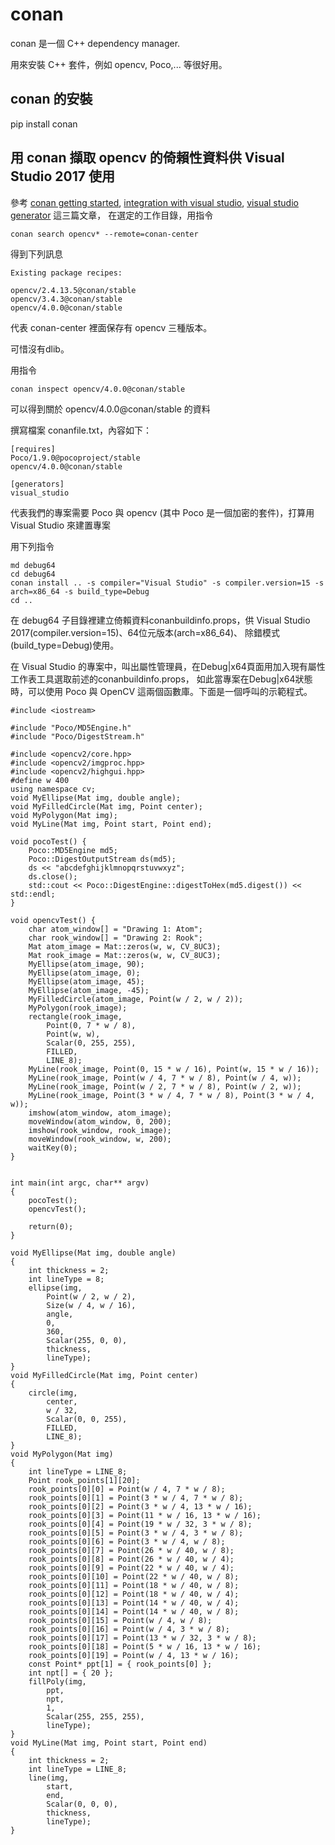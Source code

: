 # conan
conan 是一個 C++ dependency manager.

用來安裝 C++ 套件，例如 opencv, Poco,... 等很好用。

## conan 的安裝
pip install conan

## 用 conan 擷取 opencv 的倚賴性資料供 Visual Studio 2017 使用
參考 [conan getting started](https://docs.conan.io/en/latest/getting_started.html), [integration with visual studio](https://docs.conan.io/en/latest/integrations/visual_studio.html#with-visual-studio-generator), [visual studio generator](https://docs.conan.io/en/latest/reference/generators/visualstudio.html#visualstudio-generator) 這三篇文章，
在選定的工作目錄，用指令
```
conan search opencv* --remote=conan-center
```
得到下列訊息
```
Existing package recipes:

opencv/2.4.13.5@conan/stable
opencv/3.4.3@conan/stable
opencv/4.0.0@conan/stable
```
代表 conan-center 裡面保存有 opencv 三種版本。

可惜沒有dlib。

用指令
```
conan inspect opencv/4.0.0@conan/stable
```
可以得到關於 opencv/4.0.0@conan/stable 的資料

撰寫檔案 conanfile.txt，內容如下：
```
[requires]
Poco/1.9.0@pocoproject/stable
opencv/4.0.0@conan/stable

[generators]
visual_studio
```
代表我們的專案需要 Poco 與 opencv (其中 Poco 是一個加密的套件)，打算用 Visual Studio 來建置專案

用下列指令
```
md debug64
cd debug64
conan install .. -s compiler="Visual Studio" -s compiler.version=15 -s arch=x86_64 -s build_type=Debug
cd ..
```
在 debug64 子目錄裡建立倚賴資料conanbuildinfo.props，供 Visual Studio 2017(compiler.version=15)、64位元版本(arch=x86_64)、
除錯模式(build_type=Debug)使用。

在 Visual Studio 的專案中，叫出屬性管理員，在Debug|x64頁面用加入現有屬性工作表工具選取前述的conanbuildinfo.props，
如此當專案在Debug|x64狀態時，可以使用 Poco 與 OpenCV 這兩個函數庫。下面是一個呼叫的示範程式。
```
#include <iostream>

#include "Poco/MD5Engine.h"
#include "Poco/DigestStream.h"

#include <opencv2/core.hpp>
#include <opencv2/imgproc.hpp>
#include <opencv2/highgui.hpp>
#define w 400
using namespace cv;
void MyEllipse(Mat img, double angle);
void MyFilledCircle(Mat img, Point center);
void MyPolygon(Mat img);
void MyLine(Mat img, Point start, Point end);

void pocoTest() {
	Poco::MD5Engine md5;
	Poco::DigestOutputStream ds(md5);
	ds << "abcdefghijklmnopqrstuvwxyz";
	ds.close();
	std::cout << Poco::DigestEngine::digestToHex(md5.digest()) << std::endl;
}

void opencvTest() {
	char atom_window[] = "Drawing 1: Atom";
	char rook_window[] = "Drawing 2: Rook";
	Mat atom_image = Mat::zeros(w, w, CV_8UC3);
	Mat rook_image = Mat::zeros(w, w, CV_8UC3);
	MyEllipse(atom_image, 90);
	MyEllipse(atom_image, 0);
	MyEllipse(atom_image, 45);
	MyEllipse(atom_image, -45);
	MyFilledCircle(atom_image, Point(w / 2, w / 2));
	MyPolygon(rook_image);
	rectangle(rook_image,
		Point(0, 7 * w / 8),
		Point(w, w),
		Scalar(0, 255, 255),
		FILLED,
		LINE_8);
	MyLine(rook_image, Point(0, 15 * w / 16), Point(w, 15 * w / 16));
	MyLine(rook_image, Point(w / 4, 7 * w / 8), Point(w / 4, w));
	MyLine(rook_image, Point(w / 2, 7 * w / 8), Point(w / 2, w));
	MyLine(rook_image, Point(3 * w / 4, 7 * w / 8), Point(3 * w / 4, w));
	imshow(atom_window, atom_image);
	moveWindow(atom_window, 0, 200);
	imshow(rook_window, rook_image);
	moveWindow(rook_window, w, 200);
	waitKey(0);
}


int main(int argc, char** argv)
{
	pocoTest();
	opencvTest();

	return(0);
}

void MyEllipse(Mat img, double angle)
{
	int thickness = 2;
	int lineType = 8;
	ellipse(img,
		Point(w / 2, w / 2),
		Size(w / 4, w / 16),
		angle,
		0,
		360,
		Scalar(255, 0, 0),
		thickness,
		lineType);
}
void MyFilledCircle(Mat img, Point center)
{
	circle(img,
		center,
		w / 32,
		Scalar(0, 0, 255),
		FILLED,
		LINE_8);
}
void MyPolygon(Mat img)
{
	int lineType = LINE_8;
	Point rook_points[1][20];
	rook_points[0][0] = Point(w / 4, 7 * w / 8);
	rook_points[0][1] = Point(3 * w / 4, 7 * w / 8);
	rook_points[0][2] = Point(3 * w / 4, 13 * w / 16);
	rook_points[0][3] = Point(11 * w / 16, 13 * w / 16);
	rook_points[0][4] = Point(19 * w / 32, 3 * w / 8);
	rook_points[0][5] = Point(3 * w / 4, 3 * w / 8);
	rook_points[0][6] = Point(3 * w / 4, w / 8);
	rook_points[0][7] = Point(26 * w / 40, w / 8);
	rook_points[0][8] = Point(26 * w / 40, w / 4);
	rook_points[0][9] = Point(22 * w / 40, w / 4);
	rook_points[0][10] = Point(22 * w / 40, w / 8);
	rook_points[0][11] = Point(18 * w / 40, w / 8);
	rook_points[0][12] = Point(18 * w / 40, w / 4);
	rook_points[0][13] = Point(14 * w / 40, w / 4);
	rook_points[0][14] = Point(14 * w / 40, w / 8);
	rook_points[0][15] = Point(w / 4, w / 8);
	rook_points[0][16] = Point(w / 4, 3 * w / 8);
	rook_points[0][17] = Point(13 * w / 32, 3 * w / 8);
	rook_points[0][18] = Point(5 * w / 16, 13 * w / 16);
	rook_points[0][19] = Point(w / 4, 13 * w / 16);
	const Point* ppt[1] = { rook_points[0] };
	int npt[] = { 20 };
	fillPoly(img,
		ppt,
		npt,
		1,
		Scalar(255, 255, 255),
		lineType);
}
void MyLine(Mat img, Point start, Point end)
{
	int thickness = 2;
	int lineType = LINE_8;
	line(img,
		start,
		end,
		Scalar(0, 0, 0),
		thickness,
		lineType);
}

```

